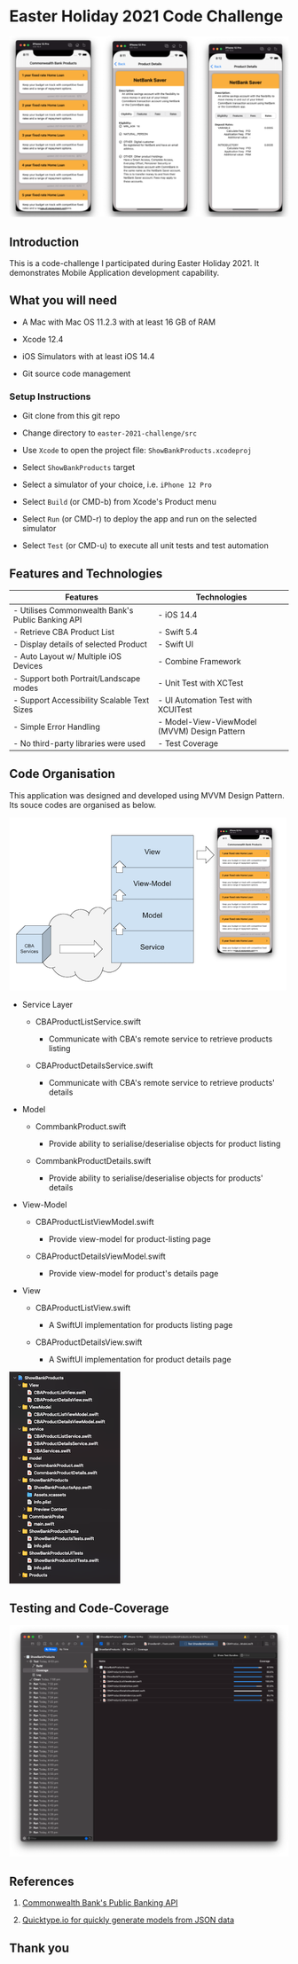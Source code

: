 # Easter Holiday 2021 Code Challenge

![](doc/res/cba-products.png)

## Introduction

This is a code-challenge I participated during Easter Holiday 2021. It demonstrates Mobile Application development capability.

## What you will need

- A Mac with Mac OS 11.2.3 with at least 16 GB of RAM

- Xcode 12.4

- iOS Simulators with at least iOS 14.4

- Git source code management 

### Setup Instructions

- Git clone from this git repo

- Change directory to `easter-2021-challenge/src`

- Use `Xcode` to open the project file: `ShowBankProducts.xcodeproj`

- Select `ShowBankProducts` target

- Select a simulator of your choice, i.e. `iPhone 12 Pro`

- Select `Build` (or CMD-b) from Xcode's Product menu

- Select `Run` (or CMD-r) to deploy the app and run on the selected simulator

- Select `Test` (or CMD-u) to execute all unit tests and test automation

## Features and Technologies

| Features | Technologies |
|----------|--------------|
| - Utilises Commonwealth Bank's Public Banking API | - iOS 14.4 |
| - Retrieve CBA Product List | - Swift 5.4 |
| - Display details of selected Product | - Swift UI |
| - Auto Layout w/ Multiple iOS Devices | - Combine Framework |
| - Support both Portrait/Landscape modes | - Unit Test with XCTest |
| - Support Accessibility Scalable Text Sizes | - UI Automation Test with XCUITest |
| - Simple Error Handling | - Model-View-ViewModel (MVVM) Design Pattern |
| - No third-party libraries were used | - Test Coverage |

## Code Organisation

This application was designed and developed using MVVM Design Pattern. Its souce codes are organised as below.

![](doc/res/easter-challenge-arch.png)

- Service Layer
    - CBAProductListService.swift
        - Communicate with CBA's remote service to retrieve products listing

    - CBAProductDetailsService.swift
        - Communicate with CBA's remote service to retrieve products' details

- Model
    - CommbankProduct.swift
        - Provide ability to serialise/deserialise objects for product listing

    - CommbankProductDetails.swift
        - Provide ability to serialise/deserialise objects for products' details

- View-Model
    - CBAProductListViewModel.swift
        - Provide view-model for product-listing page

    - CBAProductDetailsViewModel.swift
        - Provide view-model for product's details page

- View
    - CBAProductListView.swift
        - A SwiftUI implementation for products listing page
    
    - CBAProductDetailsView.swift
        - A SwiftUI implementation for product details page


![](doc/res/prj-structure.png)

## Testing and Code-Coverage

![](doc/res/test-coverage.png)


## References

1. [Commonwealth Bank's Public Banking API](https://www.commbank.com.au/developer/documentation/Products)

2. [Quicktype.io for quickly generate models from JSON data](https://quicktype.io)

## Thank you
